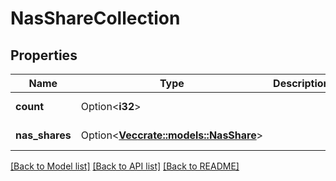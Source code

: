# NasShareCollection

## Properties

Name | Type | Description | Notes
------------ | ------------- | ------------- | -------------
**count** | Option<**i32**> |  | [optional][readonly]
**nas_shares** | Option<[**Vec<crate::models::NasShare>**](nas_share.md)> |  | [optional][readonly]

[[Back to Model list]](../README.md#documentation-for-models) [[Back to API list]](../README.md#documentation-for-api-endpoints) [[Back to README]](../README.md)


